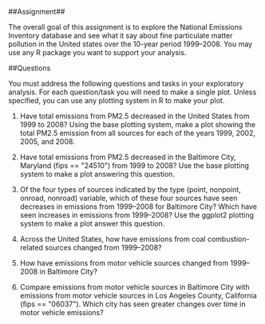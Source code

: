 ##Assignment##

The overall goal of this assignment is to explore the National Emissions Inventory database 
and see what it say about fine particulate matter pollution in the United states over the 
10-year period 1999–2008. You may use any R package you want to support your analysis.

##Questions

You must address the following questions and tasks in your exploratory analysis. 
For each question/task you will need to make a single plot. 
Unless specified, you can use any plotting system in R to make your plot.


1) Have total emissions from PM2.5 decreased in the United States from 1999 to 2008? 
Using the base plotting system, make a plot showing the total PM2.5 emission from 
all sources for each of the years 1999, 2002, 2005, and 2008.

2) Have total emissions from PM2.5 decreased in the Baltimore City, Maryland (fips == "24510") 
from 1999 to 2008? 
Use the base plotting system to make a plot answering this question.

3) Of the four types of sources indicated by the type (point, nonpoint, onroad, nonroad) variable, 
which of these four sources have seen decreases in emissions from 1999–2008 for Baltimore City? 
Which have seen increases in emissions from 1999–2008? Use the ggplot2 plotting system to make 
a plot answer this question.

4) Across the United States, how have emissions from coal combustion-related sources changed from 1999–2008?

5) How have emissions from motor vehicle sources changed from 1999–2008 in Baltimore City?

6) Compare emissions from motor vehicle sources in Baltimore City with emissions from 
motor vehicle sources in Los Angeles County, California (fips == "06037"). 
Which city has seen greater changes over time in motor vehicle emissions?


